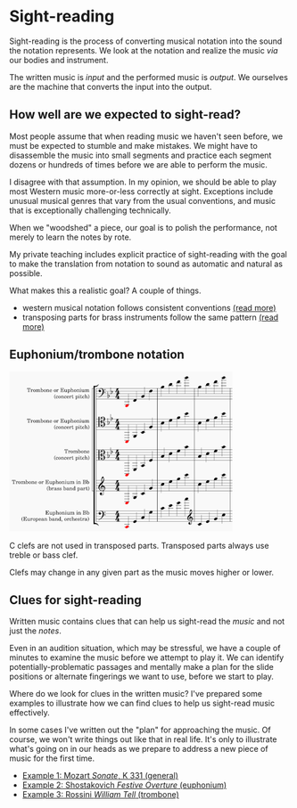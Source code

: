 # Sight-reading 

Sight-reading is the process of converting musical notation into the sound the notation represents. We look at the notation and realize the music _via_ our bodies and instrument. 

The written music is _input_ and the performed music is _output_. We ourselves are the machine that converts the input into the output.

## How well are we expected to sight-read? 

Most people assume that when reading music we haven't seen before, we must be expected to stumble and make mistakes. We might have to disassemble the music into small segments and practice each segment dozens or hundreds of times before we are able to perform the music. 

I disagree with that assumption. In my opinion, we should be able to play most Western music more-or-less correctly at sight. Exceptions include unusual musical genres that vary from the usual conventions, and music that is exceptionally challenging technically. 

When we "woodshed" a piece, our goal is to polish the performance, not merely to learn the notes by rote.

My private teaching includes explicit practice of sight-reading with the goal to make the translation from notation to sound as automatic and natural as possible. 

What makes this a realistic goal? A couple of things.

- western musical notation follows consistent conventions [(read more)](music-notation.md) 
- transposing parts for brass instruments follow the same pattern [(read more)](transposing-parts.md)

## Euphonium/trombone notation

![](images/clef-chart.png)

C clefs are not used in transposed parts. Transposed parts always use treble or bass clef. 

Clefs may change in any given part as the music moves higher or lower. 

## Clues for sight-reading 

Written music contains clues that can help us sight-read the _music_ and not just the _notes_. 

Even in an audition situation, which may be stressful, we have a couple of minutes to examine the music before we attempt to play it. We can identify potentially-problematic passages and mentally make a plan for the slide positions or alternate fingerings we want to use, before we start to play.

Where do we look for clues in the written music? I've prepared some examples to illustrate how we can find clues to help us sight-read music effectively. 

In some cases I've written out the "plan" for approaching the music. Of course, we won't write things out like that in real life. It's only to illustrate what's going on in our heads as we prepare to address a new piece of music for the first time.

- [Example 1: Mozart _Sonate_, K 331 (general)](clues-example-1.md)
- [Example 2: Shostakovich _Festive Overture_ (euphonium)](clues-example-2.md)
- [Example 3: Rossini _William Tell_ (trombone)](clues-example-3.md)











